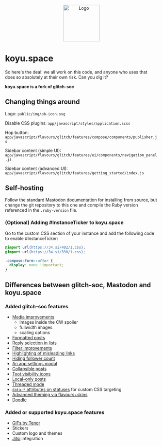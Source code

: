 <p align="center">
  <picture>
    <source media="(prefers-color-scheme: dark)" srcset="https://cdn.koyu.space/assets/pb-icon.svg">
    <source media="(prefers-color-scheme: light)" srcset="https://cdn.koyu.space/assets/logo-full.svg">
    <img alt="Logo" src="https://content.koyu.space/img/logo-full.svg" height="120">
  </picture>
</p>

# koyu.space

So here's the deal: we all work on this code, and anyone who uses that does so absolutely at their own risk. Can you dig it?

**koyu.space is a fork of glitch-soc**

## Changing things around

Logo: `public/img/pb-icon.svg`

Disable CSS plugins: `app/javascript/styles/application.scss`

Hop button: `app/javascript/flavours/glitch/features/compose/components/publisher.js`

Sidebar content (simple UI): `app/javascript/flavours/glitch/features/ui/components/navigation_panel.js`

Sidebar content (advanced UI): `app/javascript/flavours/glitch/features/getting_started/index.js`

## Self-hosting

Follow the standard Mastodon documentation for installing from source, but change the git repository to this one and compile the Ruby version referenced in the `.ruby-version` file.

### (Optional) Adding #InstanceTicker to koyu.space

Go to the custom CSS section of your instance and add the following code to enable #InstanceTicker:

```css
@import url(https://34.si/402/1.css);
@import url(https://34.si/330/1.css);

.compose-form::after {
  display: none !important;
}
```

## Differences between glitch-soc, Mastodon and koyu.space

### Added glitch-soc features

-   [Media improvements](https://glitch-soc.github.io/docs/features/media/)
    -   Images inside the CW spoiler
    -   fullwidth images
    -   scaling options
-   [Formatted posts](https://glitch-soc.github.io/docs/features/rich-text)
-   [Reply selection in lists](https://glitch-soc.github.io/docs/features/lists-show-replies-to/)
-   [Filter improvements](https://glitch-soc.github.io/docs/features/filter-improvements/)
-   [Highlighting of misleading links](https://glitch-soc.github.io/docs/features/misleading-link-highlighting/)
-   [Hiding follower count](https://glitch-soc.github.io/docs/features/hide-follower-count/)
-   [An app settings modal](https://glitch-soc.github.io/docs/features/app-settings/)
-   [Collapsible posts](https://glitch-soc.github.io/docs/features/collapsible-toots/)
-   [Toot visibility icons](https://glitch-soc.github.io/docs/features/visibility-icons/)
-   [Local-only posts](https://glitch-soc.github.io/docs/features/local-only-toots/)
-   [Threaded mode](https://glitch-soc.github.io/docs/features/threaded-mode/)
-   [`data-*` attributes on statuses](https://glitch-soc.github.io/docs/features/status-data-attributes/) for custom CSS targeting
-   [Advanced theming via flavours+skins](https://glitch-soc.github.io/docs/features/themes/)
-   [Doodle](https://glitch-soc.github.io/docs/features/doodle/)

### Added or supported koyu.space features

- [GIFs by Tenor](https://tenor.com)
- Stickers
- Custom logo and themes
- [Jitsi](https://meet.jit.si) integration
